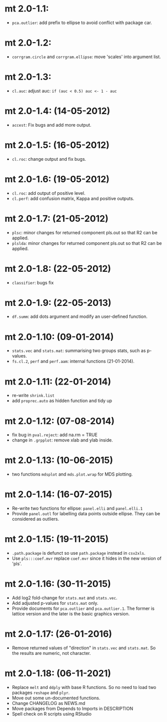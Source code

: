 
# mt 2.0-1.1:

- `pca.outlier`: add prefix to ellipse to avoid conflict with package car.

# mt 2.0-1.2:

- `corrgram.circle` and `corrgram.ellipse`: move 'scales' into argument list.

# mt 2.0-1.3:  

- `cl.auc`: adjust auc: `if (auc < 0.5) auc <- 1 - auc`

# mt 2.0-1.4: (14-05-2012)   

- `accest`: Fix bugs and add more output.

# mt 2.0-1.5: (16-05-2012)   

- `cl.roc`: change output and fix bugs.

# mt 2.0-1.6: (19-05-2012)   

- `cl.roc`: add output of positive level.
- `cl.perf`: add confusion matrix, Kappa and positive outputs.

# mt 2.0-1.7: (21-05-2012)   

- `plsc`: minor changes for returned component pls.out so that R2 can be
  applied.
- `plslda`: minor changes for returned component pls.out so that R2 can be
	applied.

# mt 2.0-1.8: (22-05-2012)   

- `classifier`: bugs fix

# mt 2.0-1.9: (22-05-2013)

- `df.summ`: add dots argument and modify an user-defined function.

# mt 2.0-1.10: (09-01-2014)

- `stats.vec` and `stats.mat`: summarising two groups stats, such as
	p-values.
- `fs.cl.2`, `perf` and `perf.aam`: internal functions (21-01-2014).

# mt 2.0-1.11: (22-01-2014)

- re-write `shrink.list`
- add `proprec.auto` as hidden function and tidy up

# mt 2.0-1.12: (07-08-2014)

- fix bug in `pval.reject`: add na.rm = TRUE 
- change in `.grpplot`: remove xlab and ylab inside.

# mt 2.0-1.13: (10-06-2015)

- two functions `mdsplot` and `mds.plot.wrap` for MDS plotting.

# mt 2.0-1.14: (16-07-2015)

- Re-write two functions for ellipse: `panel.elli` and `panel.elli.1`
- Provide `panel.outl` for labelling data points outside ellipse. They can be
	considered as outliers.

# mt 2.0-1.15: (19-11-2015)

- `.path.package` is defunct so use `path.package` instead in `csv2xls`.
- Use `pls:::coef.mvr` replace `coef.mvr` since it hides in the new version
	of 'pls'.

# mt 2.0-1.16: (30-11-2015)

- Add log2 fold-change for `stats.mat` and `stats.vec`.
- Add adjusted p-values for `stats.mat` only.
- Provide documents for `pca.outlier` and `pca.outlier.1`. The former is
lattice version and the later is the basic graphics version.

# mt 2.0-1.17: (26-01-2016)

- Remove returned values of "direction" in `stats.vec` and `stats.mat`. So 
	the results are numeric, not character.

# mt 2.0-1.18: (06-11-2021)

- Replace `melt` and `ddply` with base R functions. So no need to load two
  packages `reshape` and `plyr`.
- Move out some un-documented functions. 
- Change CHANGELOG as NEWS.md
- Move packages from Depends to Imports in DESCRIPTION
- Spell check on R scripts using RStudio
